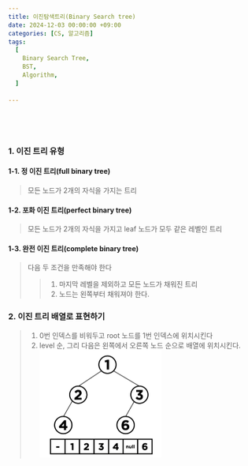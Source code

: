 ```yaml
---
title: 이진탐색트리(Binary Search tree)
date: 2024-12-03 00:00:00 +09:00
categories: [CS, 알고리즘]
tags:
  [
    Binary Search Tree,
    BST,
    Algorithm,
  ]

---
```


## **<span style="color: steelblue; visibility: hidden;">이진 트리</span>**

<!-- 글 영역 -->
### **1. 이진 트리 유형**

#### 1-1. 정 이진 트리(full binary tree)
> 모든 노드가 2개의 자식을 가지는 트리
  
#### 1-2. 포화 이진 트리(perfect binary tree)
> 모든 노드가 2개의 자식을 가지고 leaf 노드가 모두 같은 레벨인 트리

#### 1-3. 완전 이진 트리(complete binary tree)
> 다음 두 조건을 만족해야 한다
>> 1. 마지막 레벨을 제외하고 모든 노드가 채워진 트리
>> 2. 노드는 왼쪽부터 채워져야 한다.

### **2. 이진 트리 배열로 표현하기**
> 1. 0번 인덱스를 비워두고 root 노드를 1번 인덱스에 위치시킨다
> 2. level 순, 그리 다음은 왼쪽에서 오른쪽 노드 순으로 배열에 위치시킨다.  
![Tree](assets/img/Tree.png)
